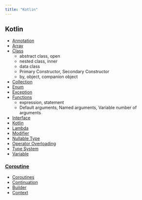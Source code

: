 ```yaml
---
title: "Kotlin"
---
```


## Kotlin

- [Annotation](./Annotation/Annotation.md)
- [Array](Array/Array.md)
- [Class](Class/Class.md)
	- abstract class, open
	- nested class, inner
	- data class
	- Primary Constructor, Secondary Constructor
	- by, object, companion object
- [Collection](Collection/Collection.md)
- [Enum](Enum/Enum.md)
- [Exception](Exception/Exception.md)
- [Functions](Functions/Functions﻿.md)
	- expression, statement
	- Default arguments, Named arguments, Variable number of arguments
- [Interface](Interface/Interface.md)
- [Kotlin](Kotlin/Kotlin.md)
- [Lambda](./Lambda/Lambda.md)
- [Modifier](Modifier/Modifier.md)
- [Nullable Type](Nullable-Type/Nullable-Type.md)
- [Operator Overloading](Operator-Overloading/Operator-Overloading.md)
- [Type System](Type-System/Type-System.md)
- [Variable](Variable/Variable.md)

### [Coroutine](Coroutines/index.md)

- [Coroutines](Coroutines/Coroutines/Coroutines.md)
- [Continuation](Coroutines/Continuation/Continuation.md)
- [Builder](Coroutines/Builder/Builder.md)
- [Context](Coroutines/CoroutineContext/CoroutineContext)